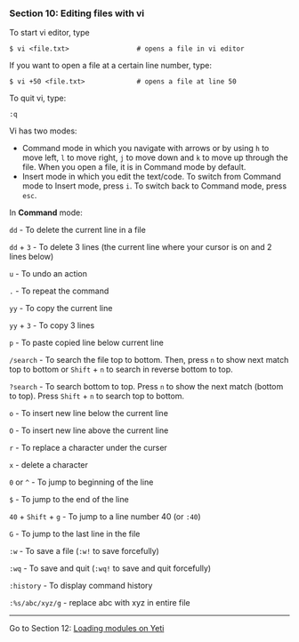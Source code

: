 ### Section 10: Editing files with vi

To start vi editor, type 

```
$ vi <file.txt>					# opens a file in vi editor
```

 If you want to open a file at a certain line number, type:

```
$ vi +50 <file.txt> 			# opens a file at line 50
```

To quit vi, type:

```
:q
```

Vi has two modes: 

- Command mode in which you navigate with arrows or by using `h` to move left, `l` to move right, `j` to move down and `k` to move up through the file. When you open a file, it is in Command mode by default.
- Insert mode in which you edit the text/code. To switch from Command mode to Insert mode, press `i`. To switch back to Command mode, press `esc`. 

In **Command** mode:

`dd` - To delete the current line in a file 

`dd` + `3` - To delete 3 lines (the current line where your cursor is on and 2 lines below)

`u` - To undo an action

`.` - To repeat the command

`yy` - To copy the current line

`yy` + `3` - To copy 3 lines

`p` - To paste copied line below current line

`/search` - To search the file top to bottom. Then, press `n` to show next match top to bottom or `Shift` + `n` to search in reverse bottom to top.

`?search` - To search bottom to top. Press `n` to show the next match (bottom to top). Press `Shift` + `n` to search top to bottom.

`o` - To insert new line below the current line

`O` -  To insert new line above the current line

`r` - To replace a character under the curser

`x` - delete a character

`0` or `^` - To jump to beginning of the line

`$` - To jump to the end of the line

`40` + `Shift` + `g` - To jump to a line number 40 (or `:40`)

`G` - To jump to the last line in the file

`:w` - To save a file (`:w!` to save forcefully)

`:wq` - To save and quit (`:wq!` to save and quit forcefully)

`:history` - To display command history

`:%s/abc/xyz/g` - replace abc with xyz in entire file

------

Go to Section 12: [Loading modules on Yeti](modules.md)